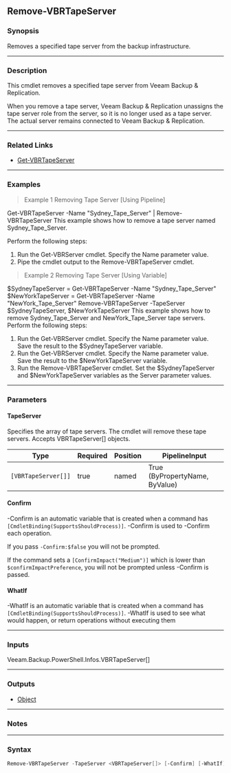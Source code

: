 Remove-VBRTapeServer
--------------------

### Synopsis
Removes a specified tape server from the backup infrastructure.

---

### Description

This cmdlet removes a specified tape server from Veeam Backup & Replication.

When you remove a  tape server, Veeam Backup & Replication unassigns the tape server role from the server, so it is no longer used as a tape server. The actual server remains connected to Veeam Backup & Replication.

---

### Related Links
* [Get-VBRTapeServer](Get-VBRTapeServer)

---

### Examples
> Example 1 Removing Tape Server [Using Pipeline]

Get-VBRTapeServer -Name "Sydney_Tape_Server" | Remove-VBRTapeServer
This example shows how to remove a tape server named Sydney_Tape_Server.

Perform the following steps:
1. Run the Get-VBRServer cmdlet. Specify the Name parameter value.
2. Pipe the cmdlet output to the Remove-VBRTapeServer cmdlet.
> Example 2 Removing Tape Server [Using Variable]

$SydneyTapeServer = Get-VBRTapeServer -Name "Sydney_Tape_Server"
$NewYorkTapeServer = Get-VBRTapeServer -Name "NewYork_Tape_Server"
Remove-VBRTapeServer -TapeServer $SydneyTapeServer, $NewYorkTapeServer
This example shows how to remove Sydney_Tape_Server and NewYork_Tape_Server tape servers.
Perform the following steps:
1. Run the Get-VBRServer cmdlet. Specify the Name parameter value. Save the result to the $SydneyTapeServer variable.
2. Run the Get-VBRServer cmdlet. Specify the Name parameter value. Save the result to the $NewYorkTapeServer variable.
3. Run the Remove-VBRTapeServer cmdlet. Set the $SydneyTapeServer and $NewYorkTapeServer variables as the Server parameter values.

---

### Parameters
#### **TapeServer**
Specifies the array of tape servers. The cmdlet will remove these tape servers. Accepts VBRTapeServer[] objects.

|Type               |Required|Position|PipelineInput                 |
|-------------------|--------|--------|------------------------------|
|`[VBRTapeServer[]]`|true    |named   |True (ByPropertyName, ByValue)|

#### **Confirm**
-Confirm is an automatic variable that is created when a command has ```[CmdletBinding(SupportsShouldProcess)]```.
-Confirm is used to -Confirm each operation.

If you pass ```-Confirm:$false``` you will not be prompted.

If the command sets a ```[ConfirmImpact("Medium")]``` which is lower than ```$confirmImpactPreference```, you will not be prompted unless -Confirm is passed.

#### **WhatIf**
-WhatIf is an automatic variable that is created when a command has ```[CmdletBinding(SupportsShouldProcess)]```.
-WhatIf is used to see what would happen, or return operations without executing them

---

### Inputs
Veeam.Backup.PowerShell.Infos.VBRTapeServer[]

---

### Outputs
* [Object](https://learn.microsoft.com/en-us/dotnet/api/System.Object)

---

### Notes

---

### Syntax
```PowerShell
Remove-VBRTapeServer -TapeServer <VBRTapeServer[]> [-Confirm] [-WhatIf] [<CommonParameters>]
```
